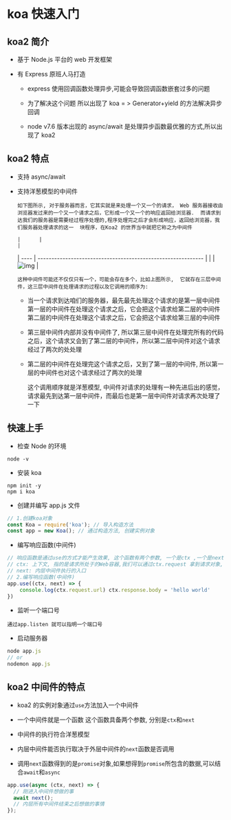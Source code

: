 # koa 快速入门

## koa2 简介

- 基于 Node.js 平台的 web 开发框架
- 有 Express 原班人马打造

  - express 使用回调函数处理异步,可能会导致回调函数嵌套过多的问题

  - 为了解决这个问题 所以出现了 koa = > Generator+yield 的方法解决异步回调

  - node v7.6 版本出现的 async/await 是处理异步函数最优雅的方式,所以出现了 koa2

## koa2 特点

- 支持 async/await

- 支持洋葱模型的中间件

      如下图所示, 对于服务器而言，它其实就是来处理一个又一个的请求， Web 服务器接收由浏览器发过来的一个又一个请求之后，它形成一个又一个的响应返回给浏览器.  而请求到达我们的服务器是需要经过程序处理的,程序处理完之后才会形成响应，返回给浏览器，我们服务器处理请求的这一  块程序，在Koa2 的世界当中就把它称之为中间件

      |      |                                                              |

  | ---- | ------------------------------------------------------------ |
  | | ![img](file:///C:\Users\ADMINI~1\AppData\Local\Temp\ksohtml1800\wps3.png) |

      这种中间件可能还不仅仅只有一个，可能会存在多个，比如上图所示,  它就存在三层中间件，这三层中间件在处理请求的过程以及它调用的顺序为:

  - 当一个请求到达咱们的服务器，最先最先处理这个请求的是第一层中间件第一层的中间件在处理这个请求之后，它会把这个请求给第二层的中间件第二层的中间件在处理这个请求之后，它会把这个请求给第三层的中间件

  - 第三层中间件内部并没有中间件了, 所以第三层中间件在处理完所有的代码之后，这个请求又会到了第二层的中间件，所以第二层中间件对这个请求经过了两次的处处理

  - 第二层的中间件在处理完这个请求之后，又到了第一层的中间件, 所以第一层的中间件也对这个请求经过了两次的处理

    这个调用顺序就是洋葱模型, 中间件对请求的处理有一种先进后出的感觉，请求最先到达第一层中间件，而最后也是第一层中间件对请求再次处理了一下

## 快速上手

- 检查 Node 的环境

```
node -v
```

- 安装 koa

```
npm init -y
npm i koa
```

- 创建并编写 app.js 文件

```js
// 1.创建koa对象
const Koa = require('koa'); // 导入构造方法
const app = new Koa(); // 通过构造方法, 创建实例对象
```

- 编写响应函数(中间件)

```js
// 响应函数是通过use的方式才能产生效果, 这个函数有两个参数, 一个是ctx ,一个是next
// ctx: 上下文, 指的是请求所处于的Web容器,我们可以通过ctx.request 拿到请求对象, 也可以通过ctx.response 拿到响应对象
// next: 内层中间件执行的入口
// 2.编写响应函数(中间件)
app.use((ctx, next) => {
	console.log(ctx.request.url) ctx.response.body = 'hello world'
})
```

- 监听一个端口号

```
通过app.listen 就可以指明一个端口号
```

- 启动服务器

```js
node app.js
// or
nodemon app.js
```

## koa2 中间件的特点

- koa2 的实例对象通过`use`方法加入一个中间件

- 一个中间件就是一个函数 这个函数具备两个参数, 分别是`ctx`和`next`

- 中间件的执行符合洋葱模型

- 内层中间件能否执行取决于外层中间件的`next`函数是否调用

- 调用`next`函数得到的是`promise`对象,如果想得到`promise`所包含的数据,可以结合`await`和`async`

```js
app.use(async (ctx, next) => {
  // 刚进入中间件想做的事
  await next();
  // 内层所有中间件结束之后想做的事情
});
```
